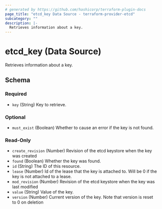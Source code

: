 ```yaml
---
# generated by https://github.com/hashicorp/terraform-plugin-docs
page_title: "etcd_key Data Source - terraform-provider-etcd"
subcategory: ""
description: |-
  Retrieves information about a key.
---
```


# etcd_key (Data Source)

Retrieves information about a key.



<!-- schema generated by tfplugindocs -->
## Schema

### Required

- `key` (String) Key to retrieve.

### Optional

- `must_exist` (Boolean) Whether to cause an error if the key is not found.

### Read-Only

- `create_revision` (Number) Revision of the etcd keystore when the key was created
- `found` (Boolean) Whether the key was found.
- `id` (String) The ID of this resource.
- `lease` (Number) Id of the lease that the key is attached to. Will be 0 if the key is not attached to a lease.
- `mod_revision` (Number) Revision of the etcd keystore when the key was last modified
- `value` (String) Value of the key.
- `version` (Number) Current version of the key. Note that version is reset to 0 on deletion
